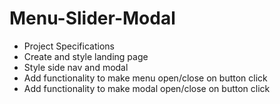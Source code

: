 # Menu-Slider-Modal

- Project Specifications
- Create and style landing page
- Style side nav and modal
- Add functionality to make menu open/close on button click
- Add functionality to make modal open/close on button click
